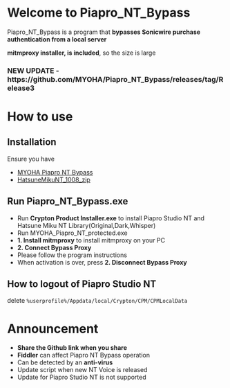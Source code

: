 # Welcome to Piapro_NT_Bypass
Piapro_NT_Bypass is a program that **bypasses Sonicwire purchase authentication from a local server**

**mitmproxy installer,  is included**, so the size is large


<h3>NEW UPDATE - https://github.com/MYOHA/Piapro_NT_Bypass/releases/tag/Release3</h3>


# How to use


## Installation

Ensure you have
- [MYOHA Piapro NT Bypass](https://github.com/MYOHA/Piapro_NT_Bypass/releases/download/Release3/MYOHA_Piapro_NT_protected.exe)
- [HatsuneMikuNT_1008_zip](https://anonfiles.com/NeKd63eay1/HatsuneMikuNT_1008_zip)

## Run Piapro_NT_Bypass.exe

- Run **Crypton Product Installer.exe** to install Piapro Studio NT and Hatsune Miku NT Library(Original,Dark,Whisper)
- Run MYOHA_Piapro_NT_protected.exe
- **1. Install mitmproxy** to install mitmproxy on your PC
- **2. Connect Bypass Proxy**
- Please follow the program instructions
- When activation is over, press **2. Disconnect Bypass Proxy**

## How to logout of Piapro Studio NT
delete `%userprofile%/Appdata/local/Crypton/CPM/CPMLocalData`

# Announcement
- **Share the Github link when you share**
- **Fiddler** can affect Piapro NT Bypass operation
- Can be detected by an **anti-virus**
- Update script when new NT Voice is released
- Update for Piapro Studio NT is not supported


